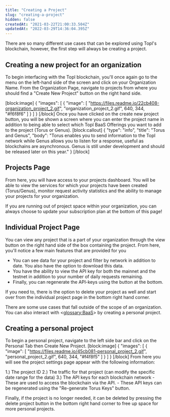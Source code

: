 ```yaml
---
title: "Creating a Project"
slug: "creating-a-project"
hidden: false
createdAt: "2021-03-22T21:00:33.504Z"
updatedAt: "2022-03-29T14:36:04.395Z"
---
```

There are so many different use cases that can be explored using Topl's blockchain, however, the first step will always be creating a project. 

## Creating a new project for an organization

To begin interfacing with the Topl blockchain, you'll once again go to the menu on the left-hand side of the screen and click on your Organization Name. From the Organization Page, navigate to projects from where you should find a "Create New Project" button on the right hand side. 


[block:image]
{
  "images": [
    {
      "image": [
        "https://files.readme.io/22cb408-organization_project_2.gif",
        "organization_project_2.gif",
        640,
        344,
        "#f6f8f6"
      ]
    }
  ]
}
[/block]
Once you have clicked on the create new project button, you will be shown a screen where you can enter the project name in addition to being able to select which Topl BaaS Offerings you want to add to the project (Torus or Genus).
[block:callout]
{
  "type": "info",
  "title": "Torus and Genus",
  "body": "Torus enables you to send information to the Topl network while Genus allows you to listen for a response, useful as blockchains are asynchronous. Genus is still under development and should be released later on this year."
}
[/block]
## Projects Page

From here, you will have access to your projects dashboard. You will be able to view the services for which your projects have been created (Torus/Genus), monitor request activity statistics and the ability to manage your projects for your organization. 

If you are running out of project space within your organization, you can always choose to update your subscription plan at the bottom of this page! 

## Individual Project Page

You can view any project that is a part of your organization through the view button on the right hand side of the box containing the project. 
From here, you'll notice a few main features that are provided for you 
- You can see data for your project and filter by network in addition to date. You also have the option to download this data.
- You have the ability to view the API key for both the mainnet and the testnet in addition to your number of daily requests remaining. 
- Finally, you can regenerate the API-keys using the button at the bottom.

If you need to, there is the option to delete your project as well and start over from the individual project page in the bottom right hand corner.

There are some use cases that fall outside of the scope of an organization. You can also interact with 
<<glossary:BaaS>> by creating a personal project.

## Creating a personal project

To begin a personal project, navigate to the left side bar and click on the Personal Tab then Create New Project.
[block:image]
{
  "images": [
    {
      "image": [
        "https://files.readme.io/45cb081-personal_project_2.gif",
        "personal_project_2.gif",
        640,
        344,
        "#f4f8f5"
      ]
    }
  ]
}
[/block]
From here you will see the project settings page appear with the following information: 

1.) The project ID
2.) The traffic for that project (can modify the specific date range for the data)
3.) The API keys for each blockchain network
      - These are used to access the blockchain via the API.
      - These API keys can be regenerated using the "Re-generate Torus Keys" button. 

Finally, if the project is no longer needed, it can be deleted by pressing the delete project button in the bottom right hand corner to free up space for more personal projects.